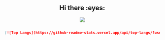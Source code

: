 <h2 align="center">Hi there :eyes:</h2>

<p align="center">
  <a href="https://skillicons.dev">
    <img src="https://skillicons.dev/icons?i=py,cpp,fortran,emacs,vscode,docker,git,linux" />
  </a>
</p>

<p align="center">
    <img alt="" src="https://github-readme-stats.vercel.app/api?username=DFreireF&theme=tokyonight&show_icons=true">
</p>

```md
[![Top Langs](https://github-readme-stats.vercel.app/api/top-langs/?username=anuraghazra&layout=compact)](https://github.com/anuraghazra/github-readme-stats)
```
<!--
**DFreireF/DFreireF** is a ✨ _special_ ✨ repository because its `README.md` (this file) appears on your GitHub profile.

Here are some ideas to get you started:

- 🔭 I’m currently working on ...
- 🌱 I’m currently learning ...
- 👯 I’m looking to collaborate on ...
- 🤔 I’m looking for help with ...
- 💬 Ask me about ...
- 📫 How to reach me: ...
- 😄 Pronouns: ...
- ⚡ Fun fact: ...
-->
